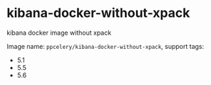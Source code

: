 # kibana-docker-without-xpack

kibana docker image without xpack

Image name: ``ppcelery/kibana-docker-without-xpack``, support tags:

- 5.1
- 5.5
- 5.6
